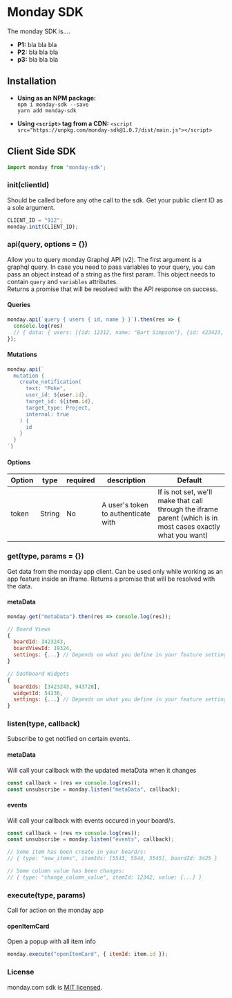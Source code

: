 



# Monday SDK
The monday SDK is....
* **P1:** bla bla bla
* **P2:** bla bla bla
* **p3:** bla bla bla


## Installation
* **Using as an NPM package:**  
  ```npm i monday-sdk --save```  
  ```yarn add monday-sdk```
  
* **Using `<script>` tag from a CDN:** `<script src="https://unpkg.com/monday-sdk@1.0.7/dist/main.js"></script>`


## Client Side SDK
```javascript
import monday from "monday-sdk";
```

### **init(clientId)**
Should be called before any othe call to the sdk. Get your public client ID as a sole argument.
```javascript
CLIENT_ID = "912";
monday.init(CLIENT_ID);
```

### **api(query, options = {})**
Allow you to query monday Graphql API (v2). The first argument is a graphql query.
In case you need to pass variables to your query, you can pass an object instead of a string as the first param. This object needs to contain `query` and `variables` attributes.  
Returns a promise that will be resolved with the API response on success.


#### **Queries**
```javascript
monday.api(`query { users { id, name } }`).then(res => {
  console.log(res)
  // { data: { users: [{id: 12312, name: "Bart Simpson"}, {id: 423423, name: "Homer Simpson"}] } }
});
```

#### **Mutations**
```javascript
monday.api(`
  mutation {
    create_notification(
      text: "Poke",
      user_id: ${user.id},
      target_id: ${item.id},
      target_type: Project,
      internal: true
    ) {
      id
    }
  }
`)
```

#### **Options**
|Option|type|required|description|Default|
|--|--|--|--|--|
|token|String|No|A user's token to authenticate with|If is not set, we'll make that call through the iframe parent (which is in most cases exactly what you want)

### **get(type, params = {})**
Get data from the monday app client. Can be used only while working as an app feature inside an iframe.
Returns a promise that will be resolved with the data.

#### metaData
```javascript
monday.get("metaData").then(res => console.log(res));
```

```javascript
// Board Views
{
  boardId: 3423243, 
  boardViewId: 19324,
  settings: {...} // Depends on what you define in your feature settings
}

// Dashboard Widgets
{
  boardIds: [3423243, 943728], 
  widgetId: 54236,
  settings: {...} // Depends on what you define in your feature settings
}
```


### **listen(type, callback)**
Subscribe to get notified on certain events.

#### metaData
Will call your callback with the updated metaData when it changes
```javascript
const callback = (res => console.log(res));
const unsubscribe = monday.listen("metaData", callback);
```
#### events
Will call your callback with events occured in your board/s.
```javascript
const callback = (res => console.log(res));
const unsubscribe = monday.listen("events", callback);

// Some item has been create in your board/s:
// { type: "new_items", itemIds: [5543, 5544, 5545], boardId: 3425 } 

// Some column value has been changes:
// { type: "change_column_value", itemId: 12342, value: {...} } 
```

### **execute(type, params)**
Call for action on the monday app

#### openItemCard
Open a popup with all item info

```javascript
monday.execute("openItemCard", { itemId: item.id });
```


### License
monday.com sdk is [MIT licensed](./LICENSE).
